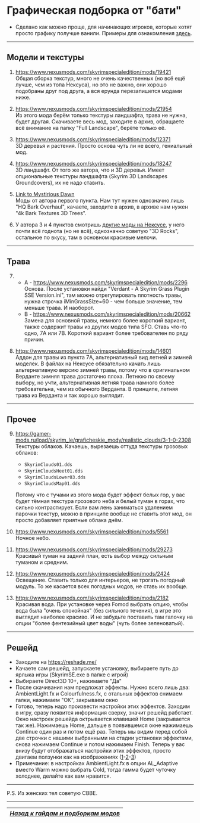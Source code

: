 # Графическая подборка от "бати"

+ Сделано как можно проще, для начинающих игроков, которые хотят просто графику получше ванили. Примеры для ознакомления [здесь](https://mega.nz/#F!r5JWFaBC!CYIMG98voiWmhPHRSIZbjg).

------

## Модели и текстуры

1) https://www.nexusmods.com/skyrimspecialedition/mods/19421  
Общая сборка текстур, много не очень качественных (но всё ещё лучше, чем из топа Нексуса), но это не важно, они хорошо подобраны друг под друга, а вся ерунда перезапишется модами ниже.

2) https://www.nexusmods.com/skyrimspecialedition/mods/21954  
Из этого мода берём только текстуры ландшафта, трава не нужна, будет другая. Скачиваете весь мод, заходите в архив, обращаете всё внимание на папку "Full Landscape", берёте только её.

3) https://www.nexusmods.com/skyrimspecialedition/mods/12371  
3D деревья и растения. Просто основа чуть ли не всего, гениальный мод.

4) https://www.nexusmods.com/skyrimspecialedition/mods/18247  
3D ландшафт. От того же автора, что и 3D деревья. Имеет опциональные текстуры ландшафта (Skyrim 3D Landscapes Groundcovers), их не надо ставить.

5) [Link to Mystirious Dawn](https://mega.nz/#F!P8B2DKDL!ThFYR7QP0Av-HW1l9AQYRQ)  
Моды от автора первого пункта. Нам тут нужен однозначно лишь "HQ Bark Overhaul", качаете, заходите в архив, в архиве нам нужен "4k Bark Textures 3D Trees".

6) У автора 3 и 4 пунктов смотришь [другие моды на Нексусе](https://www.nexusmods.com/skyrimspecialedition/users/12770808?tab=user+files), у него почти всё годнота (но не всё), однозначно советую "3D Rocks", остальное по вкусу, там в основном красивые мелочи.

------

## Трава

7)  
    + A - https://www.nexusmods.com/skyrimspecialedition/mods/2296  
Основа. После установки найди "Verdant - A Skyrim Grass Plugin SSE Version.ini", там можно отрегулировать плотность травы, нужна строчка iMinGrassSize=60 - чем больше значение, тем меньше трава. И наоборот.
    + B - https://www.nexusmods.com/skyrimspecialedition/mods/20662  
Замена для основной травы, немного более короткий вариант, также содержит травы из других модов типа SFO. Ставь что-то одно, 7A или 7B. Короткий вариант более требователен по ряду причин.

8) https://www.nexusmods.com/skyrimspecialedition/mods/14601  
Аддон для травы из пункта 7A, альтернативный вид летней и зимней моделек. В файлах на Нексусе обязательно качать лишь альтернативную версию зимней травы, потому что в оригинальном Верданте зимняя трава достаточно плоха. Летнюю по своему выбору, но учти, альтернативная летняя трава намного более требовательна, чем из обычного Верданта. В принципе, летняя трава из Верданта и так хорошо выглядит.

------

## Прочее

9) https://gamer-mods.ru/load/skyrim_le/graficheskie_mody/realistic_clouds/3-1-0-2308  
Текстуры облаков. Качаешь, вырезаешь оттуда текстуры грозовых облаков:

    + `SkyrimClouds01.dds`  
    + `SkyrimCloudsHeet01.dds`  
    + `SkyrimCloudsLower03.dds`  
    + `SkyrimCloudsMap01.dds`

    Потому что с тучами из этого мода будет эффект белых гор, у вас будет тёмная текстура грозового неба и белый туман в горах, что сильно контрастирует. Если вам лень заниматься удалением парочки текстур, можно в принципе вообще не ставить этот мод, он просто добавляет приятные облака днём.

10) https://www.nexusmods.com/skyrimspecialedition/mods/5561  
Ночное небо.

11) https://www.nexusmods.com/skyrimspecialedition/mods/29273  
Красивый туман на задний план, есть выбор между сильным туманом и средним.

12) https://www.nexusmods.com/skyrimspecialedition/mods/2424  
Освещение. Ставить только для интерьеров, не трогать погодный модуль. То же касается всех погодных модов, не ставь их вообще.

13) https://www.nexusmods.com/skyrimspecialedition/mods/2182  
Красивая вода. При установке через Fomod выбрать опцию, чтобы вода была "очень спокойная" (без сильного течения), в игре это выглядит наиболее красиво. И не забудьте поставить там галочку на опции "более фентезийный цвет воды" (чуть более зеленоватый).

------

## Решейд

+ Заходите на https://reshade.me/
+ Качаете сам решейд, запускаете установку, выбираете путь до ярлыка игры (SkyrimSE.exe в папке с игрой)
+ Выбираете Direct3D 10+, нажимаете "Да"
+ После скачивания нам предложат эффекты. Нужно всего лишь два: AmbientLight.fx и Colourfulness.fx, с отальных эффектов снимаем галки, нажимаем "ОК", закрываем окно
+ Готово, теперь надо произвести настройки этих эффектов. Заходим в игру, сразу появится информация сверху, значит решейд работает. Окно настроек решейда октрывается клавишей Home (закрывается так же). Нажимаешь Home, дальше в появившемся окне нажимаешь Continue один раз и потом ещё раз. Теперь мы видим перед собой две строчки с нашими выбранными на стадии установки эффектами, снова нажимаем Continue и потом нажимаем Finish. Теперь у вас внизу будут отображаться настройки этих эффектов, просто двигаем ползунки как на изображениях ([1](1.png)-[2](2.png)-[3](3.png))
+ Примечание: в настройках AmbientLight.fx в опции AL_Adaptive вместо Warm можно выбрать Cold, тогда гамма будет чуточку холоднее, делайте как вам нравится.

------

P.S. Из женских тел советую CBBE.

------

|[*Назад к гайдам и подборкам модов*](../../../01_Main_Info/04_Гайды_и_подборки_модов.md)|
|:---:|

